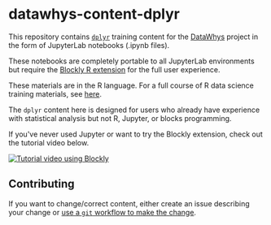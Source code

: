 # datawhys-content-dplyr

This repository contains [`dplyr`](https://dplyr.tidyverse.org/index.html) training content for the [DataWhys](https://nsf.gov/awardsearch/showAward?AWD_ID=1918751&HistoricalAwards=false) project in the form of JupyterLab notebooks (.ipynb files).

These notebooks are completely portable to all JupyterLab environments but require the [Blockly R extension](https://github.com/aolney/jupyterlab-blockly-r-extension) for the full user experience.

These materials are in the R language. 
For a full course of R data science training materials, see [here](https://github.com/memphis-iis/datawhys-content-notebooks-r).

The `dplyr` content here is designed for users who already have experience with statistical analysis but not R, Jupyter, or blocks programming. 

If you've never used Jupyter or want to try the Blockly extension, check out the tutorial video below.

[![Tutorial video using Blockly](https://img.youtube.com/vi/-luPzplPDI0/0.jpg)](https://youtu.be/-luPzplPDI0 "Tutorial video using Blockly")

## Contributing

If you want to change/correct content, either create an issue describing your change or [use a `git` workflow to make the change](https://www.atlassian.com/git/tutorials/making-a-pull-request).
